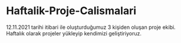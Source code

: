 # Haftalik-Proje-Calismalari
12.11.2021 tarihi itibari ile oluşturduğumuz 3 kişiden oluşan proje ekibi. Haftalık olarak projeler yükleyip kendimizi geliştiriyoruz.
